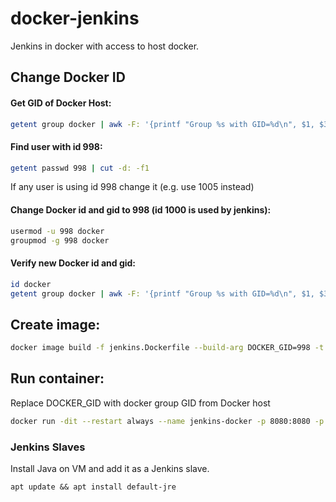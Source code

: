 # docker-jenkins
Jenkins in docker with access to host docker. 

## Change Docker ID
#### Get GID of Docker Host:
```sh
getent group docker | awk -F: '{printf "Group %s with GID=%d\n", $1, $3}'
```

#### Find user with id 998:
```sh
getent passwd 998 | cut -d: -f1
```
If any user is using id 998 change it (e.g. use 1005 instead)

#### Change Docker id and gid to 998 (id 1000 is used by jenkins):
```sh
usermod -u 998 docker
groupmod -g 998 docker
```

#### Verify new Docker id and gid:
```sh
id docker
getent group docker | awk -F: '{printf "Group %s with GID=%d\n", $1, $3}'
```

## Create image:
```sh
docker image build -f jenkins.Dockerfile --build-arg DOCKER_GID=998 -t paulcosma/jenkins-docker .
```
## Run container:
Replace DOCKER_GID with docker group GID from Docker host
```sh
docker run -dit --restart always --name jenkins-docker -p 8080:8080 -p 49187:49187 --env JENKINS_SLAVE_AGENT_PORT=49187 -v jenkins_home:/var/jenkins_home -v /var/run/docker.sock:/var/run/docker.sock -v $(which docker):/usr/bin/docker --env JAVA_OPTS=-Dhudson.model.DirectoryBrowserSupport.CSP="" paulcosma/jenkins-docker
```

### Jenkins Slaves
Install Java on VM and add it as a Jenkins slave.
```
apt update && apt install default-jre
```

